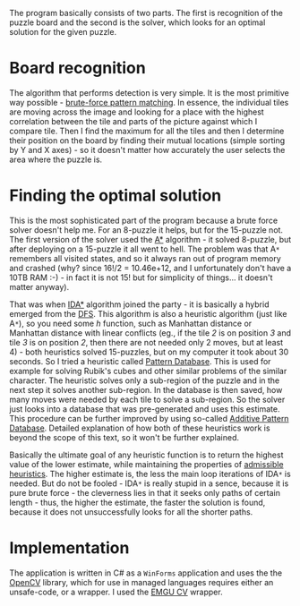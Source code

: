 The program basically consists of two parts. The first is recognition of the puzzle board and the second is the solver, which looks for an optimal solution for the given puzzle.


# Board recognition #

The algorithm that performs detection is very simple. It is the most primitive way possible - [brute-force pattern matching](http://opencv.willowgarage.com/documentation/c/object_detection.html). In essence, the individual tiles are moving across the image and looking for a place with the highest correlation between the tile and parts of the picture against which I compare tile. Then I find the maximum for all the tiles and then I determine their position on the board by finding their mutual locations (simple sorting by Y and X axes) - so it doesn't matter how accurately the user selects the area where the puzzle is.


# Finding the optimal solution #

This is the most sophisticated part of the program because a brute force solver doesn't help me. For an 8-puzzle it helps, but for the 15-puzzle not. The first version of the solver used the [A\*](http://en.wikipedia.org/wiki/A*) algorithm - it solved 8-puzzle, but after deploying on a 15-puzzle it all went to hell. The problem was that A`*` remembers all visited states, and so it always ran out of program memory and crashed (why? since 16!/2 = 10.46e+12, and I unfortunately don't have a 10TB RAM :-) - in fact it is not 15! but for simplicity of things... it doesn't matter anyway).

That was when [IDA\*](http://en.wikipedia.org/wiki/IDA*) algorithm joined the party - it is basically a hybrid emerged from the [DFS](http://en.wikipedia.org/wiki/Depth-first_search). This algorithm is also a heuristic algorithm (just like A`*`), so you need some _h_ function, such as Manhattan distance or Manhattan distance with linear conflicts (eg., if the tile _2_ is on position _3_ and tile _3_ is on position _2_, then there are not needed only 2 moves, but at least 4) - both heuristics solved 15-puzzles, but on my computer it took about 30 seconds. So I tried a heuristic called [Pattern Database](http://heuristicswiki.wikispaces.com/pattern+database). This is used for example for solving Rubik's cubes and other similar problems of the similar character. The heuristic solves only a sub-region of the puzzle and in the next step it solves another sub-region. In the database is then saved, how many moves were needed by each tile to solve a sub-region. So the solver just looks into a database that was pre-generated and uses this estimate. This procedure can be further improved by using so-called [Additive Pattern Database](http://www.ise.bgu.ac.il/faculty/felner/research/jairpdb.pdf). Detailed explanation of how both of these heuristics work is beyond the scope of this text, so it won't be further explained.

Basically the ultimate goal of any heuristic function is to return the highest value of the lower estimate, while maintaining the properties of [admissible heuristics](http://en.wikipedia.org/wiki/Admissible_heuristic). The higher estimate is, the less the main loop iterations of IDA`*` is needed. But do not be fooled - IDA`*` is really stupid in a sence, because it is pure brute force - the cleverness lies in that it seeks only paths of certain length - thus, the higher the estimate, the faster the solution is found, because it does not unsuccessfully looks for all the shorter paths.


# Implementation #

The application is written in C# as a `WinForms` application and uses the the [OpenCV](http://opencv.org/) library, which for use in managed languages ​​requires either an unsafe-code, or a wrapper. I used the [EMGU CV](http://www.emgu.com/) wrapper.